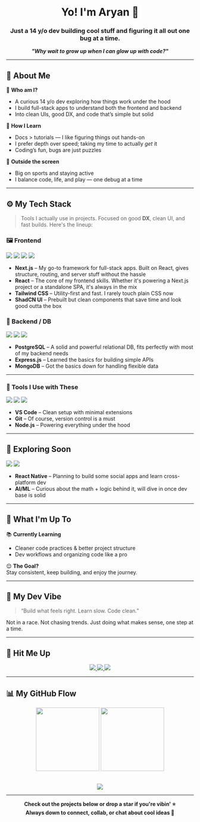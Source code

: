 <h1 align="center">Yo! I'm Aryan 👋</h1>

<h3 align="center">Just a 14 y/o dev building cool stuff and figuring it all out one bug at a time.</h3>

<p align="center"><i><b>"Why wait to grow up when I can glow up with code?"</b></i></p>

---

## 🚀 About Me

🎯 **Who am I?**
- A curious 14 y/o dev exploring how things work under the hood  
- I build full-stack apps to understand both the frontend and backend  
- Into clean UIs, good DX, and code that’s simple but solid

🧠 **How I Learn**
- Docs > tutorials — I like figuring things out hands-on  
- I prefer depth over speed; taking my time to actually *get* it  
- Coding’s fun, bugs are just puzzles

🏀 **Outside the screen**
- Big on sports and staying active  
- I balance code, life, and play — one debug at a time

---

## ⚙️ My Tech Stack

> Tools I actually use in projects. Focused on good **DX**, clean UI, and fast builds. Here's the lineup:

### 🖼 Frontend

<div align="left">
  <img src="https://img.shields.io/badge/Next.js-000000?style=for-the-badge&logo=nextdotjs&logoColor=white" />
  <img src="https://img.shields.io/badge/React-1C1C1C?style=for-the-badge&logo=react&logoColor=61DAFB" />
  <img src="https://img.shields.io/badge/TailwindCSS-0F172A?style=for-the-badge&logo=tailwindcss&logoColor=38BDF8" />
  <img src="https://img.shields.io/badge/ShadCN_UI-0F0F0F?style=for-the-badge&logo=radixui&logoColor=white" />
</div>

- **Next.js** – My go-to framework for full-stack apps. Built on React, gives structure, routing, and server stuff without the hassle  
- **React** – The core of my frontend skills. Whether it's powering a Next.js project or a standalone SPA, it's always in the mix  
- **Tailwind CSS** – Utility-first and fast. I rarely touch plain CSS now  
- **ShadCN UI** – Prebuilt but clean components that save time and look good outta the box

### 🧩 Backend / DB

<div align="left">
  <img src="https://img.shields.io/badge/PostgreSQL-1C1C1C?style=for-the-badge&logo=postgresql&logoColor=white" />
  <img src="https://img.shields.io/badge/Express.js-1C1C1C?style=for-the-badge&logo=express&logoColor=white" />
  <img src="https://img.shields.io/badge/MongoDB-1C1C1C?style=for-the-badge&logo=mongodb&logoColor=47A248" />
</div>

- **PostgreSQL** – A solid and powerful relational DB, fits perfectly with most of my backend needs   
- **Express.js** – Learned the basics for building simple APIs  
- **MongoDB** – Got the basics down for handling flexible data

---

### 🧪 Tools I Use with These

<div align="left">
  <img src="https://img.shields.io/badge/VSCode-1C1C1C?style=for-the-badge&logo=visualstudiocode&logoColor=007ACC" />
  <img src="https://img.shields.io/badge/Git-1C1C1C?style=for-the-badge&logo=git&logoColor=F05032" />
  <img src="https://img.shields.io/badge/Node.js-1C1C1C?style=for-the-badge&logo=nodedotjs&logoColor=339933" />
</div>

- **VS Code** – Clean setup with minimal extensions  
- **Git** – Of course, version control is a must  
- **Node.js** – Powering everything under the hood

---

## 🔮 Exploring Soon

<div align="left">
  <img src="https://img.shields.io/badge/React_Native-1C1C1C?style=for-the-badge&logo=react&logoColor=61DAFB" />
  <img src="https://img.shields.io/badge/AI_/_ML-1C1C1C?style=for-the-badge&logo=openai&logoColor=white" />
</div>

- **React Native** – Planning to build some social apps and learn cross-platform dev  
- **AI/ML** – Curious about the math + logic behind it, will dive in once dev base is solid  

---

## 🔭 What I'm Up To

📚 **Currently Learning**  
- Cleaner code practices & better project structure  
- Dev workflows and organizing code like a pro  

😌 **The Goal?**  
Stay consistent, keep building, and enjoy the journey.

---

## 🧘 My Dev Vibe

> “Build what feels right. Learn slow. Code clean.”

Not in a race. Not chasing trends. Just doing what makes sense, one step at a time.

---

## 🔗 Hit Me Up

<p align="center">
  <a href="https://github.com/rajaryandew" target="_blank">
    <img src="https://img.shields.io/badge/GitHub-rajaryandew-1C1C1C?style=for-the-badge&logo=github&logoColor=white"/>
  </a>
  <a href="https://x.com/rajaryandew" target="_blank">
    <img src="https://img.shields.io/badge/X-rajaryandew-1C1C1C?style=for-the-badge&logo=x&logoColor=white"/>
  </a>
  <a href="https://discord.com/users/rajaryandew" target="_blank">
    <img src="https://img.shields.io/badge/Discord-rajaryandew-1C1C1C?style=for-the-badge&logo=discord&logoColor=5865F2"/>
  </a>
</p>

---

## 📊 My GitHub Flow

<div align="center">
  <img src="https://github-readme-stats.vercel.app/api?username=rajaryandew&show_icons=true&theme=radical&hide_border=true" height="170px"/>
  <img src="https://github-readme-stats.vercel.app/api/top-langs/?username=rajaryandew&layout=compact&theme=radical&hide_border=true" height="170px"/>
</div>

<br/>

<p align="center">
  <img src="https://streak-stats.demolab.com?user=rajaryandew&theme=react&hide_border=true" />
</p>

---

<p align="center">
  <b>Check out the projects below or drop a star if you're vibin' ⭐<br/>
  Always down to connect, collab, or chat about cool ideas 💬</b>
</p>

